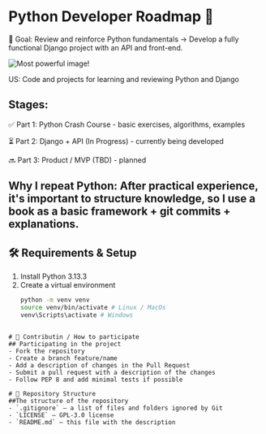 # Python Developer Roadmap 🚀

🧠 Goal: Review and reinforce Python fundamentals → Develop a fully functional Django project with an API and front-end.

![Most powerful image!](https://th.bing.com/th/id/OIP.ETvlp31MjzGQ59KR96sv_QHaD4?w=321&h=180&c=7&r=0&o=7&dpr=1.3&pid=1.7&rm=3)

US: Code and projects for learning and reviewing Python and Django

## Stages:

✅ Part 1: Python Crash Course - basic exercises, algorithms, examples

⏳ Part 2: Django + API (In Progress) - currently being developed

🔜 Part 3: Product / MVP (TBD) - planned

## Why I repeat Python: After practical experience, it's important to structure knowledge, so I use a book as a basic framework + git commits + explanations.

## 🛠 Requirements & Setup
1. Install Python 3.13.3
2. Create a virtual environment
   ```bash
   python -m venv venv
   source venv/bin/activate # Linux / MacOs
   venv\Scripts\activate # Windows
  ```

# 🤝 Contributin / How to participate
## Participating in the project
- Fork the repository
- Create a branch feature/name
- Add a description of changes in the Pull Request
- Submit a pull request with a description of the changes
- Follow PEP 8 and add minimal tests if possible

# 📂 Repository Structure
##The structure of the repository
- `.gitignore` — a list of files and folders ignored by Git
- `LICENSE` — GPL-3.0 license
- `README.md` — this file with the description

